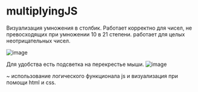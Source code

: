 # multiplyingJS
Визуализация умножения в столбик. Работает корректно для чисел, не превосходящих при умножении 10 в 21 степени.
работает для целых неотрицательных чисел.

![image](https://github.com/mrruke12/multiplyingJS/assets/135268579/ad82fecd-22be-4cb6-80b7-6445d2082e63)

Для удобства есть подсветка на перекрестье мыши.
![image](https://github.com/mrruke12/multiplyingJS/assets/135268579/bf6a16f0-71e3-4d35-8ef0-77705ec6d7a3)

~ использование логического функционала js и визуализация при помощи html и css. 

